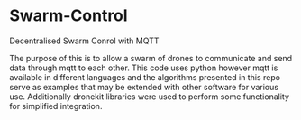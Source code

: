 # Swarm-Control
Decentralised Swarm Conrol with MQTT

The purpose of this is to allow a swarm of drones to communicate and send data through mqtt to each other. This code uses python however mqtt is available in different languages and the algorithms presented in this repo serve as examples that may be extended with other software for various use. Additionally dronekit libraries were used to perform some functionality for simplified integration.
